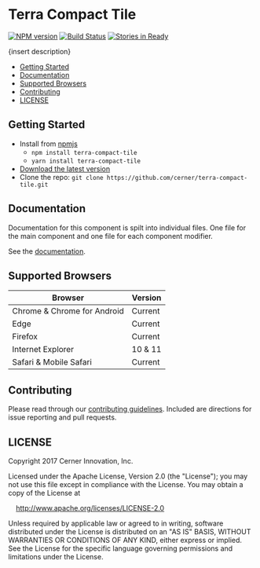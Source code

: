 # Terra Compact Tile


[![NPM version](http://img.shields.io/npm/v/terra-compact-tile.svg)](https://www.npmjs.org/package/terra-compact-tile)
[![Build Status](https://travis-ci.org/cerner/terra-compact-tile.svg?branch=master)](https://travis-ci.org/cerner/terra-compact-tile)
[![Stories in Ready](https://badge.waffle.io/cerner/terra-ui.com.svg?label=ready&title=Ready)](http://waffle.io/cerner/terra-ui.com)

{insert description}

- [Getting Started](#getting-started)
- [Documentation](#documentation)
- [Supported Browsers](#supported-browsers)
- [Contributing](#contributing)
- [LICENSE](#license)

## Getting Started

- Install from [npmjs](https://www.npmjs.com)
  - `npm install terra-compact-tile`
  - `yarn install terra-compact-tile`
- [Download the latest version](https://github.com/cerner/terra-compact-tile/archive/master.zip)
- Clone the repo: `git clone https://github.com/cerner/terra-compact-tile.git`

## Documentation

Documentation for this component is spilt into individual files.
One file for the main component and one file for each component modifier.

See the [documentation](docs/).

## Supported Browsers

| Browser                     | Version |
|-----------------------------|---------|
| Chrome & Chrome for Android | Current |
| Edge                        | Current |
| Firefox                     | Current |
| Internet Explorer           | 10 & 11 |
| Safari & Mobile Safari      | Current |

## Contributing

Please read through our [contributing guidelines](CONTRIBUTING.md). Included are directions for issue reporting and pull requests.

## LICENSE

Copyright 2017 Cerner Innovation, Inc.

Licensed under the Apache License, Version 2.0 (the "License"); you may not use this file except in compliance with the License. You may obtain a copy of the License at

&nbsp;&nbsp;&nbsp;&nbsp;http://www.apache.org/licenses/LICENSE-2.0

Unless required by applicable law or agreed to in writing, software distributed under the License is distributed on an "AS IS" BASIS, WITHOUT WARRANTIES OR CONDITIONS OF ANY KIND, either express or implied. See the License for the specific language governing permissions and limitations under the License.
